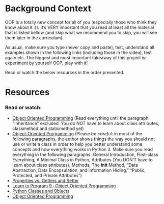 # Background Context
OOP is a totally new concept for all of you (especially those who think they know about it :)). It’s VERY important that you read at least all the material that is listed bellow (and skip what we recommend you to skip, you will see them later in the curriculum).

As usual, make sure you type (never copy and paste), test, understand all examples shown in the following links (including those in the video), test again etc. The biggest and most important takeaway of this project is: experiment by yourself OOP, play with it!

Read or watch the below resources in the order presented.

# Resources
### Read or watch:
 - [Object Oriented Programming](https://python.swaroopch.com/oop.html) (Read everything until the paragraph “Inheritance” excluded. You do NOT have to learn about class attributes, classmethod and staticmethod yet)
 - [Object-Oriented Programming](https://python-course.eu/oop/object-oriented-programming.php) (Please *be careful*: in most of the following paragraphs, the author shows things the way you should not use or write a class in order to help you better understand some concepts and how everything works in Python 3. Make sure you read everything in the following paragraphs: General Introduction, First-class Everything, A Minimal Class in Python, Attributes (You DON’T have to learn about class attributes), Methods, The __init__ Method, “Data Abstraction, Data Encapsulation, and Information Hiding,” “Public, Protected, and Private Attributes”)
 - [Properties vs. Getters and Setter](https://python-course.eu/oop/properties-vs-getters-and-setters.php)
 - [Learn to Program 9 : Object Oriented Programming](https://www.youtube.com/watch?v=1AGyBuVCTeE&)
 - [Python Classes and Objects](https://www.youtube.com/watch?v=apACNr7DC_s)
 - [Object Oriented Programming](https://www.youtube.com/watch?v=-DP1i2ZU9gk)
